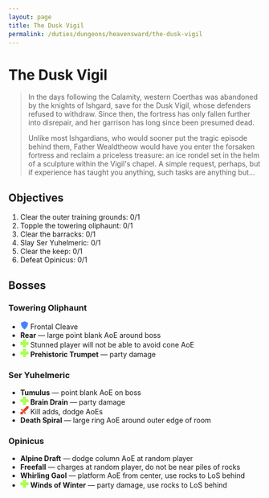 ```yaml
---
layout: page
title: The Dusk Vigil
permalink: /duties/dungeons/heavensward/the-dusk-vigil
---
```


# The Dusk Vigil

> In the days following the Calamity, western Coerthas was abandoned by the knights of Ishgard, save for the Dusk Vigil, whose defenders refused to withdraw. Since then, the fortress has only fallen further into disrepair, and her garrison has long since been presumed dead.
>
> Unlike most Ishgardians, who would sooner put the tragic episode behind them, Father Wealdtheow would have you enter the forsaken fortress and reclaim a priceless treasure: an ice rondel set in the helm of a sculpture within the Vigil's chapel. A simple request, perhaps, but if experience has taught you anything, such tasks are anything but...

## Objectives

1. Clear the outer training grounds: 0/1
2. Topple the towering oliphaunt: 0/1
3. Clear the barracks: 0/1
4. Slay Ser Yuhelmeric: 0/1
5. Clear the keep: 0/1
6. Defeat Opinicus: 0/1

## Bosses

### Towering Oliphaunt

- ![](/assets/icons/role-tank.png) Frontal Cleave
- **Rear** — large point blank AoE around boss
- ![](/assets/icons/role-healer.png) Stunned player will not be able to avoid cone AoE
- ![](/assets/icons/role-healer.png) **Prehistoric Trumpet** — party damage

### Ser Yuhelmeric

- **Tumulus** — point blank AoE on boss
- ![](/assets/icons/role-healer.png) **Brain Drain** — party damage
- ![](/assets/icons/role-dps.png) Kill adds, dodge AoEs
- **Death Spiral** — large ring AoE around outer edge of room

### Opinicus

- **Alpine Draft** — dodge column AoE at random player
- **Freefall** — charges at random player, do not be near piles of rocks
- **Whirling Gaol** — platform AoE from center, use rocks to LoS behind
- ![](/assets/icons/role-healer.png) **Winds of Winter** — party damage, use rocks to LoS behind

